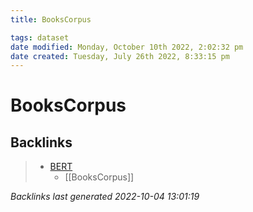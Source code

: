 ```yaml
---
title: BooksCorpus

tags: dataset 
date modified: Monday, October 10th 2022, 2:02:32 pm
date created: Tuesday, July 26th 2022, 8:33:15 pm
---
```


# BooksCorpus

## Backlinks
> - [BERT](BERT.md)
>   - [[BooksCorpus]]

_Backlinks last generated 2022-10-04 13:01:19_

